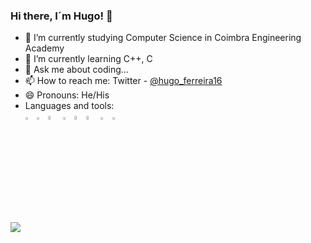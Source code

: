 ### Hi there, I´m Hugo! 👋



- 🔭 I’m currently studying Computer Science in Coimbra Engineering Academy 
- 🌱 I’m currently learning C++, C
- 💬 Ask me about coding...
- 📫 How to reach me: Twitter - [@hugo_ferreira16](https://twitter.com/hugo_ferreira16)
- 😄 Pronouns: He/His
- Languages and tools: <br>
  <img src="https://upload.wikimedia.org/wikipedia/commons/thumb/1/18/ISO_C%2B%2B_Logo.svg/640px-ISO_C%2B%2B_Logo.svg.png" width=3% height=3%>   <img src="https://upload.wikimedia.org/wikipedia/commons/thumb/1/18/C_Programming_Language.svg/1200px-C_Programming_Language.svg.png" width=3% height=3%>  <img src="https://upload.wikimedia.org/wikipedia/commons/thumb/6/61/HTML5_logo_and_wordmark.svg/1200px-HTML5_logo_and_wordmark.svg.png" width=4% height=4%>  <img src="https://upload.wikimedia.org/wikipedia/commons/thumb/d/d5/CSS3_logo_and_wordmark.svg/1200px-CSS3_logo_and_wordmark.svg.png" width=3% height=3%>  <img src="https://i1.wp.com/www.paragonnamibia.com/wp-content/uploads/2016/03/js-logo.png?fit=500%2C500&ssl=1&w=640" width=4% height=4%><img 
src="https://dataplatformlabs.com/wp-content/uploads/2017/07/azure-sql-cover-e1457998199378.png" width=4% height=4%> <img src="https://upload.wikimedia.org/wikipedia/commons/thumb/9/9a/Visual_Studio_Code_1.35_icon.svg/2048px-Visual_Studio_Code_1.35_icon.svg.png" width=3% height=3%>  <img src="https://resources.jetbrains.com/storage/products/clion/img/meta/clion_logo_300x300.png" width=3% height=3%>

<img src="https://github-readme-stats.vercel.app/api?username=hooper1337&&show_icons=true&title_color=ffffff&icon_color=bb2acf&text_color=daf7dc&bg_color=151515">
